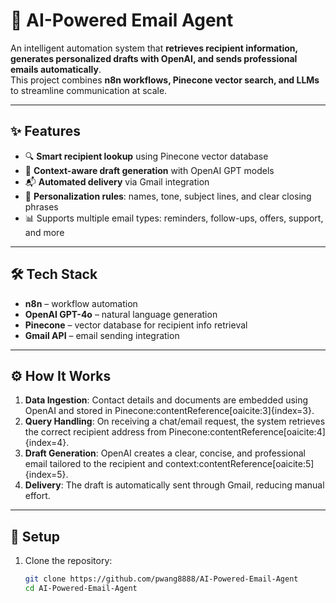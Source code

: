 # 📧 AI-Powered Email Agent

An intelligent automation system that **retrieves recipient information, generates personalized drafts with OpenAI, and sends professional emails automatically**.  
This project combines **n8n workflows, Pinecone vector search, and LLMs** to streamline communication at scale.

---

## ✨ Features
- 🔍 **Smart recipient lookup** using Pinecone vector database  
- 📝 **Context-aware draft generation** with OpenAI GPT models  
- 📬 **Automated delivery** via Gmail integration  
- 🎯 **Personalization rules**: names, tone, subject lines, and clear closing phrases  
- 📊 Supports multiple email types: reminders, follow-ups, offers, support, and more  

---

## 🛠️ Tech Stack
- **n8n** – workflow automation  
- **OpenAI GPT-4o** – natural language generation  
- **Pinecone** – vector database for recipient info retrieval  
- **Gmail API** – email sending integration  

---

## ⚙️ How It Works
1. **Data Ingestion**: Contact details and documents are embedded using OpenAI and stored in Pinecone:contentReference[oaicite:3]{index=3}.  
2. **Query Handling**: On receiving a chat/email request, the system retrieves the correct recipient address from Pinecone:contentReference[oaicite:4]{index=4}.  
3. **Draft Generation**: OpenAI creates a clear, concise, and professional email tailored to the recipient and context:contentReference[oaicite:5]{index=5}.  
4. **Delivery**: The draft is automatically sent through Gmail, reducing manual effort.  

---

## 🚀 Setup
1. Clone the repository:
   ```bash
   git clone https://github.com/pwang8888/AI-Powered-Email-Agent
   cd AI-Powered-Email-Agent
